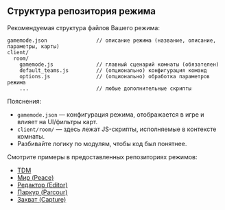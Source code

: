 ## Структура репозитория режима

Рекомендуемая структура файлов Вашего режима:

```
gamemode.json                // описание режима (название, описание, параметры, карты)
client/
  room/
    gamemode.js              // главный сценарий комнаты (обязателен)
    default_teams.js         // (опционально) конфигурация команд
    options.js               // (опционально) обработка параметров режима
    ...                      // любые дополнительные скрипты
```

Пояснения:
- `gamemode.json` — конфигурация режима, отображается в игре и влияет на UI/фильтры карт.
- `client/room/` — здесь лежат JS-скрипты, исполняемые в контексте комнаты.
- Разбивайте логику по модулям, чтобы код был понятнее.

Смотрите примеры в предоставленных репозиториях режимов:
- [TDM](https://github.com/kkohno/PixelCombats.GameModes.TDM)
- [Мир (Peace)](https://github.com/kkohno/PixelCombats.GameModes.Peace)
- [Редактор (Editor)](https://github.com/kkohno/PixelCombats.GameModes.Editor)
- [Паркур (Parcour)](https://github.com/kkohno/PixelCombats.GameModes.Parcour)
- [Захват (Capture)](https://github.com/kkohno/PixelCombats.GameModes.Capture)

